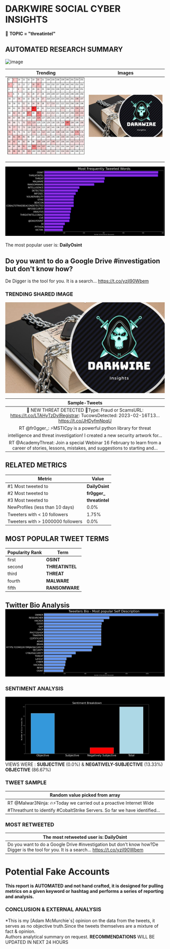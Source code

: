 # DARKWIRE SOCIAL CYBER INSIGHTS 
&#x1F34E; **TOPIC = "threatintel"**

## AUTOMATED RESEARCH SUMMARY
  ![image](darkLogo.png)   

|  Trending  |   Images | 
:-------------------------:|:-------------------------:
|  ![image](assets/threatintel/imageFile1.jpg)     <img width=200/> | ![image](assets/threatintel/imageFile2.jpg) <img width=200/> |   
 
 
![image](assets/threatintel/TWEETS.png)
<br></br>
The most popular user is: **DailyOsint**  
 

## Do you want to do a Google Drive #investigation but don't know how?

De Digger is the tool for you. It is a search… https://t.co/yzjI90Wbem 

  




### TRENDING SHARED IMAGE

![image](assets/threatintel/twitterPostedImage.png)



|                **Sample-Tweets**        |
| :-------------: |
| 🛑 NEW THREAT DETECTED 🛑Type: Fraud or ScamsURL: https://t.co/LTAHyTzDvIRegistrar: TucowsDetected: 2023-02-16T13… https://t.co/JHDyfmNpqU |
| RT @fr0gger_: ⚡️MSTICpy is a powerful python library for threat intelligence and threat investigation! I created a new security artwork for… |
| RT @AcademyThreat: Join a special Webinar 16 February to learn from a career of stories, lessons, mistakes, and suggestions to starting and… |

## RELATED METRICS<br>
| Metric | Value |
| ------------- | ------------- |
| #1 Most tweeted to  | **DailyOsint** |
| #2 Most tweeted to  | **fr0gger_** |
| #3 Most tweeted to  | **threatintel** |
| NewProfiles (less than 10 days) | 0.0%  |
| Tweeters with < 10 followers  | 1.75%|
| Tweeters with > 1000000 followers  | 0.0%  |



## MOST POPULAR TWEET TERMS 


| Popularity Rank  | Term |
| ------------- | ------------- |
| first  | **OSINT**  |
| second  | **THREATINTEL**  |
| third  | **THREAT** |
| fourth  | **MALWARE**  |
| fifth  | **RANSOMWARE**  |


## Twitter Bio Analysis![image](assets/threatintel/BIO.png)
### SENTIMENT ANALYSIS
![image](assets/threatintel/sentiment.png)
VIEWS WERE : **SUBJECTIVE**  (0.0%) & **NEGATIVELY-SUBJECTIVE** (13.33%) **OBJECTIVE** (86.67%)

### TWEET SAMPLE 
| Random value picked from array |
| ------------- |
|RT @Malwar3Ninja: 🔥⚡Today we carried out a proactive Internet Wide #Threathunt to identify #CobaltStrike Servers. So far we have identified… |

### MOST RETWEETED 

| The most retweeted user is: **DailyOsint**  |
| ------------- |
| Do you want to do a Google Drive #investigation but don't know how?De Digger is the tool for you. It is a search… https://t.co/yzjI90Wbem |

# Potential Fake Accounts
 

<b> This report is AUTOMATED and not hand crafted, it is designed for pulling metrics on a given keyword or hashtag and performs a series of reporting and analysis.</b>  
### CONCLUSION & EXTERNAL ANALYSIS

*This is my [Adam McMurchie`s] opinion on the data from the tweets, it serves as no objective truth.Since the tweets themselves are a mixture of fact & opinion.<br>
Authors analytical summary on request.
**RECOMMENDATIONS** WILL BE UPDATED IN NEXT  24 HOURS <br>